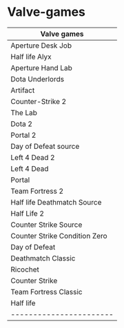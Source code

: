 # Valve-games

| Valve games          |
| ---------------------|
| Aperture Desk Job    |
| Half life Alyx       |
| Aperture Hand Lab    |
| Dota Underlords      |
| Artifact             |
| Counter-Strike 2     |
| The Lab              |
| Dota 2               |
| Portal 2             |
| Day of Defeat source |
| Left 4 Dead 2        |
| Left 4 Dead          |
| Portal               |
| Team Fortress 2      |
| Half life Deathmatch Source|
| Half Life 2          |
| Counter Strike Source |
| Counter Strike Condition Zero |
| Day of Defeat         |
| Deathmatch Classic    |
| Ricochet              |
| Counter Strike        |
| Team Fortress Classic |
| Half life             |
|-----------------------|
